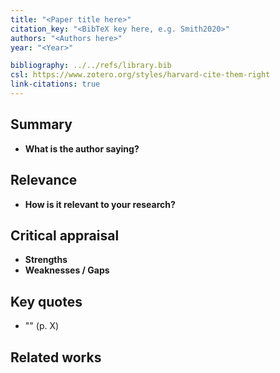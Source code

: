 ```yaml
---
title: "<Paper title here>"
citation_key: "<BibTeX key here, e.g. Smith2020>"
authors: "<Authors here>"
year: "<Year>"

bibliography: ../../refs/library.bib
csl: https://www.zotero.org/styles/harvard-cite-them-right
link-citations: true
---
```


## Summary
- **What is the author saying?**  
  <Your summary here>

## Relevance
- **How is it relevant to your research?**  
  <Your notes here>

## Critical appraisal
- **Strengths**  
  <Points here>
- **Weaknesses / Gaps**  
  <Points here>

## Key quotes
- "<Quote>" (p. X)

## Related works
